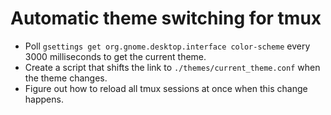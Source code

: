 # Automatic theme switching for tmux

- Poll `gsettings get org.gnome.desktop.interface color-scheme` every 3000
  milliseconds to get the current theme.
- Create a script that shifts the link to `./themes/current_theme.conf` when
  the theme changes.
- Figure out how to reload all tmux sessions at once when this change happens.
